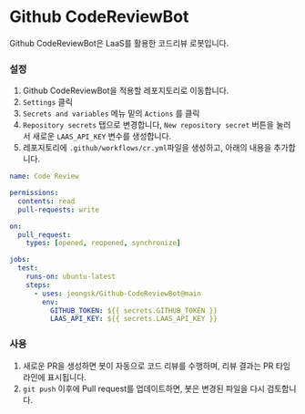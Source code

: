 # Github CodeReviewBot

Github CodeReviewBot은 LaaS를 활용한 코드리뷰 로봇입니다.

### 설정

1. Github CodeReviewBot을 적용할 레포지토리로 이동합니다.
2. `Settings` 클릭
3. `Secrets and variables` 메뉴 밑의 `Actions` 를 클릭
4. `Repository secrets` 탭으로 변경합니다, `New repository secret` 버튼을 눌러서 새로운 `LAAS_API_KEY` 변수를 생성합니다.
5. 레포지토리에 `.github/workflows/cr.yml`파일을 생성하고, 아래의 내용을 추가합니다.

```yml
name: Code Review

permissions:
  contents: read
  pull-requests: write

on:
  pull_request:
    types: [opened, reopened, synchronize]

jobs:
  test:
    runs-on: ubuntu-latest
    steps:
      - uses: jeongsk/Github-CodeReviewBot@main
        env:
          GITHUB_TOKEN: ${{ secrets.GITHUB_TOKEN }}
          LAAS_API_KEY: ${{ secrets.LAAS_API_KEY }}
```

### 사용

1. 새로운 PR을 생성하면 봇이 자동으로 코드 리뷰를 수행하며, 리뷰 결과는 PR 타임라인에 표시됩니다.
2. `git push` 이후에 Pull request를 업데이트하면, 봇은 변경된 파일을 다시 검토합니다.
